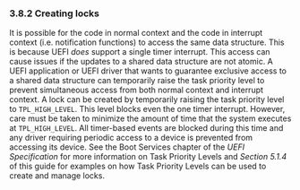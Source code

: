 <!--- @file
  3.8.2 Creating locks

  Copyright (c) 2012-2018, Intel Corporation. All rights reserved.<BR>

  Redistribution and use in source (original document form) and 'compiled'
  forms (converted to PDF, epub, HTML and other formats) with or without
  modification, are permitted provided that the following conditions are met:

  1) Redistributions of source code (original document form) must retain the
     above copyright notice, this list of conditions and the following
     disclaimer as the first lines of this file unmodified.

  2) Redistributions in compiled form (transformed to other DTDs, converted to
     PDF, epub, HTML and other formats) must reproduce the above copyright
     notice, this list of conditions and the following disclaimer in the
     documentation and/or other materials provided with the distribution.

  THIS DOCUMENTATION IS PROVIDED BY TIANOCORE PROJECT "AS IS" AND ANY EXPRESS OR
  IMPLIED WARRANTIES, INCLUDING, BUT NOT LIMITED TO, THE IMPLIED WARRANTIES OF
  MERCHANTABILITY AND FITNESS FOR A PARTICULAR PURPOSE ARE DISCLAIMED. IN NO
  EVENT SHALL TIANOCORE PROJECT  BE LIABLE FOR ANY DIRECT, INDIRECT, INCIDENTAL,
  SPECIAL, EXEMPLARY, OR CONSEQUENTIAL DAMAGES (INCLUDING, BUT NOT LIMITED TO,
  PROCUREMENT OF SUBSTITUTE GOODS OR SERVICES; LOSS OF USE, DATA, OR PROFITS;
  OR BUSINESS INTERRUPTION) HOWEVER CAUSED AND ON ANY THEORY OF LIABILITY,
  WHETHER IN CONTRACT, STRICT LIABILITY, OR TORT (INCLUDING NEGLIGENCE OR
  OTHERWISE) ARISING IN ANY WAY OUT OF THE USE OF THIS DOCUMENTATION, EVEN IF
  ADVISED OF THE POSSIBILITY OF SUCH DAMAGE.

-->

### 3.8.2 Creating locks

It is possible for the code in normal context and the code in interrupt context
(i.e. notification functions) to access the same data structure. This is
because UEFI _does_ support a single timer interrupt. This access can cause
issues if the updates to a shared data structure are not atomic. A UEFI
application or UEFI driver that wants to guarantee exclusive access to a shared
data structure can temporarily raise the task priority level to prevent
simultaneous access from both normal context and interrupt context. A lock can
be created by temporarily raising the task priority level to `TPL_HIGH_LEVEL`.
This level blocks even the one timer interrupt. However, care must be taken to
minimize the amount of time that the system executes at `TPL_HIGH_LEVEL`. All
timer-based events are blocked during this time and any driver requiring
periodic access to a device is prevented from accessing its device. See the
Boot Services chapter of the _UEFI Specification_ for more information on Task
Priority Levels and _Section 5.1.4_ of this guide for examples on how Task
Priority Levels can be used to create and manage locks.
